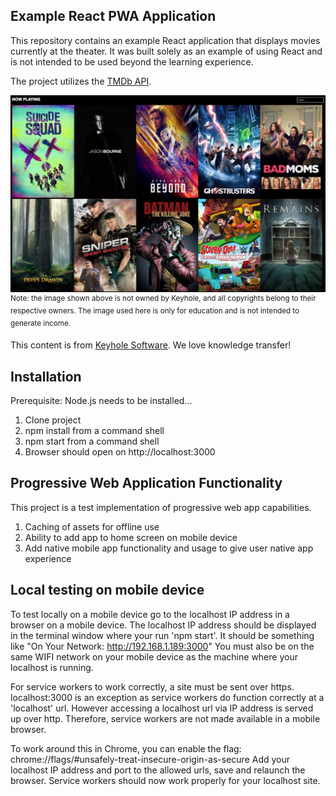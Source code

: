 ## Example React PWA Application

This repository contains an example React application that displays movies currently at the theater. It was built solely as an example of using React and is not intended to be used beyond the learning experience. 

The project utilizes the [TMDb API](https://www.themoviedb.org/).

![Screenshot](screenshot.png)
<sup>Note: the image shown above is not owned by Keyhole, and all copyrights belong to their respective owners. The image used here is only for education and is not intended to generate income.</sup>

This content is from [Keyhole Software](https://keyholesoftware.com). We love knowledge transfer!

## Installation

Prerequisite: Node.js needs to be installed...

1. Clone project
2. npm install from a command shell
3. npm start from a command shell 
4. Browser should open on http://localhost:3000

## Progressive Web Application Functionality

This project is a test implementation of progressive web app capabilities.
1. Caching of assets for offline use
2. Ability to add app to home screen on mobile device
3. Add native mobile app functionality and usage to give user native app experience


## Local testing on mobile device

To test locally on a mobile device go to the localhost IP address in a browser on a mobile device.
The localhost IP address should be displayed in the terminal window where your run 'npm start'.
It should be something like "On Your Network:  http://192.168.1.189:3000"
You must also be on the same WIFI network on your mobile device as the machine where your localhost is running.

For service workers to work correctly, a site must be sent over https.  localhost:3000 is an exception as service workers do function correctly at a 'localhost' url.  However accessing a localhost url via IP address is served up over http.  Therefore, service workers are not made available in a mobile browser.

To work around this in Chrome, you can enable the flag:
chrome://flags/#unsafely-treat-insecure-origin-as-secure
Add your localhost IP address and port to the allowed urls, save and relaunch the browser.
Service workers should now work properly for your localhost site.